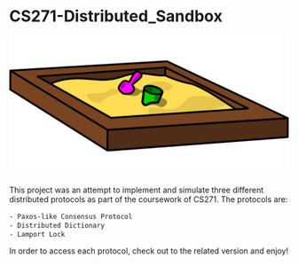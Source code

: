 # CS271-Distributed_Sandbox
![sandbox](https://github.com/mr-bat/CS271-Distributed_Sandbox/blob/master/sandpit.png?raw=true)

This project was an attempt to implement and simulate three different distributed protocols as part of the coursework of CS271. The protocols are:

	- Paxos-like Consensus Protocol
	- Distributed Dictionary
	- Lamport Lock

In order to access each protocol, check out to the related version and enjoy!
